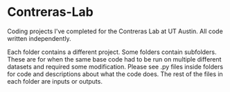 # Contreras-Lab
Coding projects I've completed for the Contreras Lab at UT Austin. All code written independently.

Each folder contains a different project.
Some folders contain subfolders. These are for when the same base code had to be run on multiple different datasets and required some modification.
Please see .py files inside folders for code and descriptions about what the code does.
The rest of the files in each folder are inputs or outputs.
